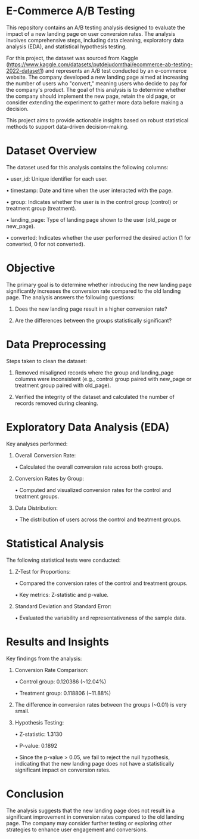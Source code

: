 # E-Commerce A/B Testing

This repository contains an A/B testing analysis designed to evaluate the impact of a new landing page on user conversion rates. The analysis involves comprehensive steps, including data cleaning, exploratory data analysis (EDA), and statistical hypothesis testing.

For this project, the dataset was sourced from Kaggle (https://www.kaggle.com/datasets/putdejudomthai/ecommerce-ab-testing-2022-dataset1) and represents an A/B test conducted by an e-commerce website. The company developed a new landing page aimed at increasing the number of users who "convert," meaning users who decide to pay for the company's product. The goal of this analysis is to determine whether the company should implement the new page, retain the old page, or consider extending the experiment to gather more data before making a decision.

This project aims to provide actionable insights based on robust statistical methods to support data-driven decision-making.


# Dataset Overview
The dataset used for this analysis contains the following columns:

•	user_id: Unique identifier for each user.

•	timestamp: Date and time when the user interacted with the page.

•	group: Indicates whether the user is in the control group (control) or treatment group (treatment).

•	landing_page: Type of landing page shown to the user (old_page or new_page).

•	converted: Indicates whether the user performed the desired action (1 for converted, 0 for not converted).


# Objective
The primary goal is to determine whether introducing the new landing page significantly increases the conversion rate compared to the old landing page.
The analysis answers the following questions:

1.	Does the new landing page result in a higher conversion rate?

2.	Are the differences between the groups statistically significant?

# Data Preprocessing
Steps taken to clean the dataset:

1.	Removed misaligned records where the group and landing_page columns were inconsistent (e.g., control group paired with new_page or treatment group paired with old_page).

2.	Verified the integrity of the dataset and calculated the number of records removed during cleaning.

# Exploratory Data Analysis (EDA)
Key analyses performed:

1.	Overall Conversion Rate:

    •	Calculated the overall conversion rate across both groups.

2.	Conversion Rates by Group:

    •	Computed and visualized conversion rates for the control and treatment groups.

3.	Data Distribution:

    •	The distribution of users across the control and treatment groups.

# Statistical Analysis
The following statistical tests were conducted:

1.	Z-Test for Proportions:

    •	Compared the conversion rates of the control and treatment groups.

    •	Key metrics: Z-statistic and p-value.
2.	Standard Deviation and Standard Error:

    •	Evaluated the variability and representativeness of the sample data.

# Results and Insights
Key findings from the analysis:

1. Conversion Rate Comparison:

    •	Control group: 0.120386 (~12.04%)

    •	Treatment group: 0.118806 (~11.88%)
2. The difference in conversion rates between the groups (~0.01) is very small.
3. Hypothesis Testing:

    •	Z-statistic: 1.3130

    •	P-value: 0.1892

    •	Since the p-value > 0.05, we fail to reject the null hypothesis, indicating that the new landing page does not have a statistically significant impact on conversion rates.

# Conclusion

The analysis suggests that the new landing page does not result in a significant improvement in conversion rates compared to the old landing page. The company may consider further testing or exploring other strategies to enhance user engagement and conversions.


